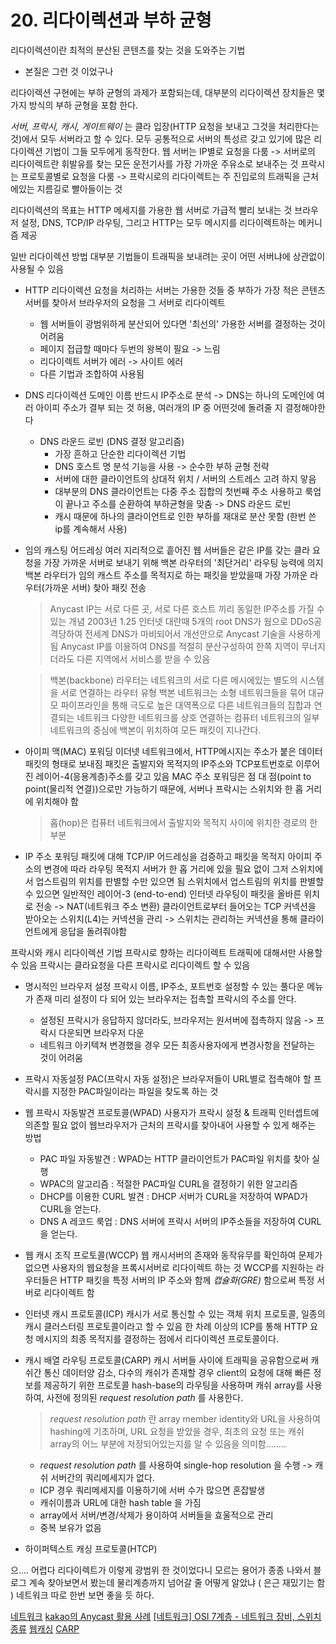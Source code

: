 # 20. 리다이렉션과 부하 균형

리다이렉션이란 최적의 분산된 콘텐츠를 찾는 것을 도와주는 기법
  - 본질은 그런 것 이었구나

리다이렉션 구현에는 부하 균형의 과제가 포함되는데, 대부분의 리다이렉션 장치들은 몇 가지 방식의 부하 균형을 포함 한다. 

_서버, 프락시, 캐시, 게이트웨이_ 는 클라 입장(HTTP 요청을 보내고 그것을 처리한다는 것)에서 모두 서버라고 할 수 있다. 
모두 공통적으로 서버의 특성르 갖고 있기에 많은 리다이렉션 기법이 그들 모두에게 동작한다. 
웹 서버는 IP별로 요청을 다룸 -> 서버로의 리다이렉트란 휘발유를 찾는 모든 운전기사를 가장 가까운 주유소로 보내주는 것
프락시는 프로토콜별로 요청을 다룸 -> 프락시로의 리다이렉트는 주 진입로의 트래픽을 근처에있는 지름길로 빨아들이는 것

리다이렉션의 목표는 HTTP 메세지를 가용한 웹 서버로 가급적 빨리 보내는 것 
브라우저 설정, DNS, TCP/IP 라우팅, 그리고 HTTP는 모두 메시지를 리다이렉트하는 메커니즘 제공

일반 리다이렉션 방법
대부분 기법들이 트래픽을 보내려는 곳이 어떤 서버냐에 상관없이 사용될 수 있음
- HTTP 리다이렉션
  요청을 처리하는 서버는 가용한 것들 중 부하가 가장 적은 콘텐츠 서버를 찾아서 브라우저의 요청을 그 서버로 리다이렉트
  - 웹 서버들이 광범위하게 분산되어 있다면 '최선의' 가용한 서버를 결정하는 것이 어려움
  - 페이지 접급할 때마다 두번의 왕복이 필요 -> 느림
  - 리다이렉트 서버가 에러 -> 사이트 에러 
  - 다른 기법과 조합하여 사용됨
- DNS 리다이렉션
  도메인 이름 반드시 IP주소로 분석 -> DNS는 하나의 도메인에 여러 아이피 주소가 결부 되는 것 허용, 여러개의 IP 중 어떤것에 돌려줄 지 결정해야한다
  - DNS 라운드 로빈 (DNS 결정 알고리즘)
    - 가장 흔하고 단순한 리다이렉션 기법
    - DNS 호스트 명 분석 기능을 사용 -> 순수한 부하 균형 전략
    - 서버에 대한 클라이언트의 상대적 위치 / 서버의 스트레스 고려 하지 앟음
    - 대부분의 DNS 클라이언트는 다중 주소 집합의 첫번째 주소 사용하고 룩업이 끝나고 주소를 순환하여 부하균형을 맞춤 -> DNS 라운드 로빈
    - 캐시 때문에 하나의 클라이언트로 인한 부하를 재대로 분산 못함 (한번 쓴 ip를 계속해서 사용)
- 임의 캐스팅 어드레싱
  여러 지리적으로 흩어진 웹 서버들은 같은 IP를 갖는 클라 요청을 가장 가까운 서버로 보내기 위해 백본 라우터의 '최단거리' 라우팅 능력에 의지
  백본 라우터가 임의 캐스트 주소를 목적지로 하는 패킷을 받았을때 가장 가까운 라우터(가까운 서버) 찾아 패킷 전송

  > Anycast IP는 서로 다른 곳, 서로 다른 호스트 끼리 동일한 IP주소를 가질 수 있는 개념
  > 2003년 1.25 인터넷 대란때 5개의 root DNS가 웜으로 DDoS공격당하여 전세계 DNS가 마비되어서 개선안으로 Anycast 기술을 사용하게 됨
  > Anycast IP를 이용하여 DNS를 적절히 분산구성하여 한쪽 지역이 무너지더라도 다른 지역에서 서비스를 받을 수 있음

  > 백본(backbone) 라우터는 네트워크의 서로 다른 메시에있는 별도의 시스템을 서로 연결하는 라우터 유형
  > 백본 네트워크는 소형 네트워크들을 묶어 대규모 파이프라인을 통해 극도로 높은 대역폭으로 다른 네트워크들의 집합과 연결되는 네트워크
  > 다양한 네트워크를 상호 연결하는 컴퓨터 네트워크의 일부
  > 네트워크의 중심에 백본이 위치하여 모든 패킷이 지나간다.

- 아이피 맥(MAC) 포워딩
  이더넷 네트워크에서, HTTP메시지는 주소가 붙은 데이터 패킷의 형태로 보내짐
  패킷은 출발지와 목적지의 IP주소와 TCP포트번호로 이루어진 레이어-4(응용계층)주소를 갖고 있음
  MAC 주소 포워딩은 점 대 점(point to point(물리적 연결))으로만 가능하기 때문에, 서버나 프락시는 스위치와 한 홉 거리에 위치해야 함
  > 홉(hop)은 컴퓨터 네트워크에서 출발지와 목적지 사이에 위치한 경로의 한 부분

- IP 주소 포워딩
  패킷에 대해 TCP/IP 어드레싱을 검증하고 패킷을 목적지 아이피 주소의 변경에 따라 라우팅
  목적지 서버가 한 홉 거리에 있을 필요 없이 그저 스위치에서 업스트림의 위치를 판별할 수만 있으면 됨
  스위치에서 업스트림의 위치를 판별할 수 있으면 일반적인 레이어-3 (end-to-end) 인터넷 라우팅이 패킷을 올바른 위치로 전송 -> NAT(네트워크 주소 변환)
  클라이언트로부터 들어오는 TCP 커넥션을 받아오는 스위치(L4)는 커넥션을 관리 -> 스위치는 관리하는 커넥션을 통해 클라이언트에게 응답을 돌려줘야함


프락시와 캐시 리다이렉션 기법
프락시로 향하는 리다이렉트 트래픽에 대해서만 사용할 수 있음
프락시는 클라요청을 다른 프락시로 리다이렉트 할 수 있음

- 명시적인 브라우저 설정
  프락시 이름, IP주소, 포트번호 설정할 수 있는 풀다운 메뉴가 존재
  미리 설정이 다 되어 있는 브라우저는 접촉할 프락시의 주소를 안다. 
  - 설정된 프락시가 응답하지 않더라도, 브라우저는 원서버에 접촉하지 않음 -> 프락시 다운되면 브라우저 다운
  - 네트워크 아키텍쳐 변경했을 경우 모든 최종사용자에게 변경사항을 전달하는 것이 어려움
- 프락시 자동설정
  PAC(프락시 자동 설정)은 브라우저들이 URL별로 접촉해야 할 프락시를 지정한 PAC파일이라는 파일을 찾도록 하는 것

- 웹 프락시 자동발견 프로토콜(WPAD)
  사용자가 프락시 설정 & 트래픽 인터셉트에 의존할 필요 없이 웹브라우저가 근처의 프락시를 찾아내어 사용할 수 있게 해주는 방법
  - PAC 파일 자동발견 : WPAD는 HTTP 클라이언트가 PAC파일 위치를 찾아 실행
  - WPAC의 알고리즘 : 적절한 PAC파일 CURL을 결정하기 위한 알고리즘
  - DHCP를 이용한 CURL 발견 : DHCP 서버가 CURL을 저장하여 WPAD가 CURL을 얻는다.
  - DNS A 레코드 룩업 : DNS 서버에 프락시 서버의 IP주소들을 저장하여 CURL을 얻는다.

- 웹 캐시 조직 프로토콜(WCCP)
  웹 캐시서버의 존재와 동작유무를 확인하여 문제가 없으면 사용자의 웹요청을 프록시서버로 리다이렉트 하는 것
  WCCP를 지원하는 라우터들은 HTTP 패킷을 특정 서버의 IP 주소와 함께 _캡슐화(GRE)_ 함으로써 특정 서버로 리다이렉트 함

- 인터넷 캐시 프로토콜(ICP)
  캐시가 서로 통신할 수 있는 객체 위치 프로토콜, 일종의 캐시 클러스터링 프로토콜이라고 할 수 있음
  한 차례 이상의 ICP를 통해 HTTP 요청 메시지의 최종 목적지를 결정하는 점에서 리다이렉션 프로토콜이다.

- 캐시 배열 라우팅 프로토콜(CARP)
  캐시 서버들 사이에 트래픽을 공유함으로써 캐쉬간 통신 데이터양 감소, 다수의 캐쉬가 존재할 경우 client의 요청에 대해 빠른 정보를 제공하기 위한 프로토콜
  hash-base의 라우팅을 사용하며 캐쉬 array를 사용하여, 사전에 정의된 _request resolution path_ 를 사용한다. 
  > _request resolution path_ 란 array member identity와 URL을 사용하여 hashing에 기초하며, URL 요청을 받았을 경우, 최초의 요청 또는 캐쉬 array의 어느 부분에 저장되어있는지를 알 수 있음을 의미함........

  - _request resolution path_ 를 사용하여 single-hop resolution 을 수행 -> 캐쉬 서버간의 쿼리메세지가 없다.
  - ICP 경우 쿼리메세지를 이용하기에 서버 수가 많으면 혼잡발생
  - 캐쉬이름과 URL에 대한 hash table 을 가짐
  - array에서 서버/변경/삭제가 용이하여 서버들을 효울적으로 관리
  - 중복 보유가 없음

- 하이퍼텍스트 캐싱 프로토콜(HTCP)
  

으.... 어렵다 
리다이렉트가 이렇게 광범위 한 것이었다니 
모르는 용어가 종종 나와서 블로그 계속 찾아보면서 봤는데 
물리계층까지 넘어갈 줄 어떻게 알았냐 ( 은근 재밌기는 함 )
네트워크 따로 한번 보면 좋을 듯 하다.



[네트워크](https://togll.tistory.com/42)
[kakao의 Anycast 활용 사례](https://tech.kakao.com/2014/05/29/anycast/#:~:text=Anycast%20%EB%9E%80%20%EC%9A%A9%EC%96%B4%EB%8A%94%20%EB%84%A4%ED%8A%B8%EC%9B%8C%ED%81%AC,%EA%B0%80%EC%A7%88%20%EC%88%98%20%EC%9E%88%EB%8A%94%20%EA%B0%9C%EB%85%90%EC%9E%85%EB%8B%88%EB%8B%A4.)
[[네트워크] OSI 7계층 - 네트워크 장비, 스위치 종류](https://velog.io/@kimyeji203/%EB%84%A4%ED%8A%B8%EC%9B%8C%ED%81%AC-OSI-7%EA%B3%84%EC%B8%B5-%EB%84%A4%ED%8A%B8%EC%9B%8C%ED%81%AC-%EC%9E%A5%EB%B9%84-%EC%8A%A4%EC%9C%84%EC%B9%98-%EC%A2%85%EB%A5%98)
[웹캐싱](https://withbundo.blogspot.com/2017/09/http-27-http-web-caching-ii.html)
[CARP](https://m.blog.naver.com/PostView.naver?isHttpsRedirect=true&blogId=wind1237&logNo=220713404913)
